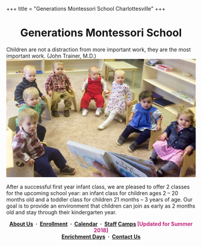 +++
title = "Generations Montessori School Charlottesville"
+++

# <center>Generations Montessori School</center>

   <div class="imagetext"> 
   <span class="picturequote">Children are not a distraction from more important work, they are the most important work. <span class="sidequotee">(John&nbsp;Trainer,&nbsp;M.D.)</span>
   </div>
   <img class="mainpic" src="/images/IMG_4343-circletime.jpg">

After a successful first year infant class, we are pleased to offer 2
classes for the upcoming school year: an infant class for
children ages 2 &ndash; 20 months old and a toddler class for children
21 months &ndash; 3 years of age. Our goal is to provide an
environment that children can join as early as 2 months old and stay
through their kindergarten year.

<center><b>
   <a class="menulink" href="/about">About Us</a> &nbsp;&middot;&nbsp;
   <A class="menulink" href="/enrollment">Enrollment</a> &nbsp;&middot;&nbsp;
   <A class="menulink" href="/calendar">Calendar</a> &nbsp;&middot;&nbsp;
   <a class="menulink" href="/staff">Staff</a>   
   <a class="menulink" href="/camps">Camps</a> <font color="#BE267D">[Updated for Summer 2018]</font><br>
   <a class="menulink" href="/enrichment">Enrichment Days</a> &nbsp;&middot;&nbsp;
   <a class="menulink" href="/contact">Contact Us</a>
</b></center>



